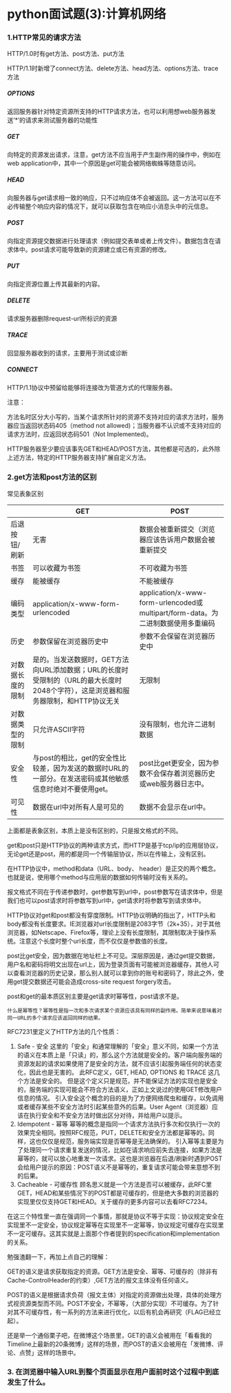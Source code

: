 # python面试题(3):计算机网络

### 1.HTTP常见的请求方法

HTTP/1.0时有get方法、post方法、put方法

HTTP/1.1时新增了connect方法、delete方法、head方法、options方法、trace方法

##### OPTIONS

返回服务器针对特定资源所支持的HTTP请求方法，也可以利用想web服务器发送‘*’的请求来测试服务器的功能性

##### GET

向特定的资源发出请求，注意，get方法不应当用于产生副作用的操作中，例如在web application中，其中一个原因是get可能会被网络蜘蛛等随意访问。

##### HEAD

向服务器与get请求相一致的响应，只不过响应体不会被返回。这一方法可以在不必传输整个响应内容的情况下，就可以获取包含在响应小消息头中的元信息。

##### POST

向指定资源提交数据进行处理请求（例如提交表单或者上传文件）。数据包含在请求体中。post请求可能导致新的资源建立或已有资源的修改。

##### PUT

向指定资源位置上传其最新的内容。

##### DELETE

请求服务器删除request-url所标识的资源

##### TRACE

回显服务器收到的请求，主要用于测试或诊断

##### CONNECT

HTTP/1.1协议中预留给能够将连接改为管道方式的代理服务器。

注意：

方法名时区分大小写的，当某个请求所针对的资源不支持对应的请求方法时，服务器应当返回状态码405（method not allowed)；当服务器不认识或不支持对应的请求方法时，应返回状态码501（Not Implemented)。

HTTP服务器至少要应该事先GET和HEAD/POST方法，其他都是可选的，此外除上述方法，特定的HTTP服务器支持扩展自定义方法。

### 2.get方法和post方法的区别

常见表象区别

|                  | GET                                                          | POST                                                         |
| ---------------- | ------------------------------------------------------------ | ------------------------------------------------------------ |
| 后退按钮/刷新    | 无害                                                         | 数据会被重新提交（浏览器应该告诉用户数据会被重新提交         |
| 书签             | 可以收藏为书签                                               | 不可收藏为书签                                               |
| 缓存             | 能被缓存                                                     | 不能被缓存                                                   |
| 编码类型         | application/x-www-form-urlencoded                            | application/x-www-form-urlencoded或multipart/form-data。为二进制数据使用多重编码 |
| 历史             | 参数保留在浏览器历史中                                       | 参数不会保留在浏览器历史中                                   |
| 对数据长度的限制 | 是的。当发送数据时，GET方法向URL添加数据；URL的长度时受限制的（URL的最大长度时2048个字符），这是浏览器和服务器限制，和HTTP协议无关 | 无限制                                                       |
| 对数据类型的限制 | 只允许ASCII字符                                              | 没有限制，也允许二进制数据                                   |
| 安全性           | 与post的相比，get的安全性比较差，因为发送的数据时URL的一部分。在发送密码或其他敏感信息时绝对不要使用get。 | post比get更安全，因为参数不会保存着浏览器历史或web服务器日志中。 |
| 可见性           | 数据在url中对所有人是可见的                                  | 数据不会显示在url中。                                        |

上面都是表象区别，本质上是没有区别的，只是报文格式的不同。

get和post只是HTTP协议的两种请求方式，而HTTP是基于tcp/ip的应用层协议，无论get还是post，用的都是同一个传输层协议，所以在传输上，没有区别。

在HTTP协议中，method和data（URL、body、 header）是正交的两个概念。也就是说，使用哪个method与应用层的数据如何传输时没有关系的。

报文格式不同在于传递参数时，get参数写到url中，post参数写在请求体中，但是我们也可以post请求时将参数写到url中，get请求时将参数写到请求体中。

HTTP协议对get和post都没有穿度限制。HTTP协议明确的指出了，HTTP头和body都没有长度要求。IE浏览器对url长度限制是2083字节（2k+35），对于其他浏览器，如Netscape、Firefox等，理论上没有长度限制，其限制取决于操作系统。注意这个长度时整个url长度，而不仅仅是参数值的长度。

post比get安全，因为数据在地址栏上不可见。深层原因是，通过get提交数据，用户名和密码将明文出现在url上，因为登录页面有可能被浏览器缓存，其他人可以查看浏览器的历史记录，那么别人就可以拿到你的账号和密码了，除此之外，使用get提交数据还可能会造成cross-site request forgery攻击。



post和get的最本质区别主要是get请求时幂等性，post请求不是。

```
什么是幂等性？幂等性是指一次和多次请求某个资源应该具有同样的副作用。简单来说意味着对同一URL的多个请求应该返回同样的结果。
```



RFC7231里定义了HTTP方法的几个性质：

1. Safe - 安全
   这里的「安全」和通常理解的「安全」意义不同，如果一个方法的语义在本质上是「只读」的，那么这个方法就是安全的。客户端向服务端的资源发起的请求如果使用了是安全的方法，就不应该引起服务端任何的状态变化，因此也是无害的。 此RFC定义，GET, HEAD, OPTIONS 和 TRACE 这几个方法是安全的。
   但是这个定义只是规范，并不能保证方法的实现也是安全的，服务端的实现可能会不符合方法语义，正如上文说过的使用GET修改用户信息的情况。
   引入安全这个概念的目的是为了方便网络爬虫和缓存，以免调用或者缓存某些不安全方法时引起某些意外的后果。User Agent（浏览器）应该在执行安全和不安全方法时做出区分对待，并给用户以提示。
2. Idempotent - 幂等
   幂等的概念是指同一个请求方法执行多次和仅执行一次的效果完全相同。按照RFC规范，PUT，DELETE和安全方法都是幂等的。同样，这也仅仅是规范，服务端实现是否幂等是无法确保的。
   引入幂等主要是为了处理同一个请求重复发送的情况，比如在请求响应前失去连接，如果方法是幂等的，就可以放心地重发一次请求。这也是浏览器在后退/刷新时遇到POST会给用户提示的原因：POST语义不是幂等的，重复请求可能会带来意想不到的后果。
3. Cacheable - 可缓存性 顾名思义就是一个方法是否可以被缓存，此RFC里GET，HEAD和某些情况下的POST都是可缓存的，但是绝大多数的浏览器的实现里仅仅支持GET和HEAD。关于缓存的更多内容可以去看RFC7234。

在这三个特性里一直在强调同一个事情，那就是协议不等于实现：协议规定安全在实现里不一定安全，协议规定幂等在实现里不一定幂等，协议规定可缓存在实现里不一定可缓存。这其实就是上面那个作者提到的specification和implementation的关系。

勉强渣翻一下，再加上点自己的理解：

GET的语义是请求获取指定的资源。GET方法是安全、幂等、可缓存的（除非有 Cache-ControlHeader的约束）,GET方法的报文主体没有任何语义。

POST的语义是根据请求负荷（报文主体）对指定的资源做出处理，具体的处理方式视资源类型而不同。POST不安全，不幂等，（大部分实现）不可缓存。为了针对其不可缓存性，有一系列的方法来进行优化，以后有机会再研究（FLAG已经立起）。

还是举一个通俗栗子吧，在微博这个场景里，GET的语义会被用在「看看我的Timeline上最新的20条微博」这样的场景，而POST的语义会被用在「发微博、评论、点赞」这样的场景中。



### 3. 在浏览器中输入URL到整个页面显示在用户面前时这个过程中到底发生了什么。